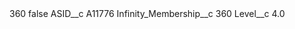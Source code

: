 <?xml version="1.0" encoding="UTF-8"?>
<CustomMetadata xmlns="http://soap.sforce.com/2006/04/metadata" xmlns:xsi="http://www.w3.org/2001/XMLSchema-instance" xmlns:xsd="http://www.w3.org/2001/XMLSchema">
    <label>360</label>
    <protected>false</protected>
    <values>
        <field>ASID__c</field>
        <value xsi:type="xsd:string">A11776</value>
    </values>
    <values>
        <field>Infinity_Membership__c</field>
        <value xsi:type="xsd:string">360</value>
    </values>
    <values>
        <field>Level__c</field>
        <value xsi:type="xsd:double">4.0</value>
    </values>
</CustomMetadata>
